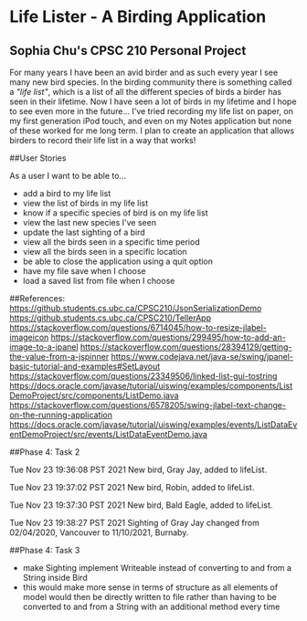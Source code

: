 # Life Lister - A Birding Application

## Sophia Chu's CPSC 210 Personal Project

For many years I have been an avid birder and as such every year I see many new bird species.
In the birding community there is something called a *"life list"*, which is a list of all 
the different species of birds a birder has seen in their lifetime. Now I have seen a lot 
of birds in my lifetime and I hope to see even more in the future... I've tried recording 
my life list on paper, on my first generation iPod touch, and even on my Notes application 
but none of these worked for me long term. I plan to create an application that allows 
birders to record their life list in a way that works! 

##User Stories 

As a user I want to be able to...
- add a bird to my life list
- view the list of birds in my life list
- know if a specific species of bird is on my life list
- view the last new species I've seen 
- update the last sighting of a bird 
- view all the birds seen in a specific time period
- view all the birds seen in a specific location
- be able to close the application using a quit option
- have my file save when I choose
- load a saved list from file when I choose

##References:
https://github.students.cs.ubc.ca/CPSC210/JsonSerializationDemo
https://github.students.cs.ubc.ca/CPSC210/TellerApp
https://stackoverflow.com/questions/6714045/how-to-resize-jlabel-imageicon
https://stackoverflow.com/questions/299495/how-to-add-an-image-to-a-jpanel
https://stackoverflow.com/questions/28394129/getting-the-value-from-a-jspinner
https://www.codejava.net/java-se/swing/jpanel-basic-tutorial-and-examples#SetLayout
https://stackoverflow.com/questions/23349506/linked-list-gui-tostring
https://docs.oracle.com/javase/tutorial/uiswing/examples/components/ListDemoProject/src/components/ListDemo.java
https://stackoverflow.com/questions/6578205/swing-jlabel-text-change-on-the-running-application
https://docs.oracle.com/javase/tutorial/uiswing/examples/events/ListDataEventDemoProject/src/events/ListDataEventDemo.java

##Phase 4: Task 2

Tue Nov 23 19:36:08 PST 2021
New bird, Gray Jay, added to lifeList.


Tue Nov 23 19:37:02 PST 2021
New bird, Robin, added to lifeList.


Tue Nov 23 19:37:30 PST 2021
New bird, Bald Eagle, added to lifeList.


Tue Nov 23 19:38:27 PST 2021
Sighting of Gray Jay changed from 02/04/2020, Vancouver to 11/10/2021, Burnaby.

##Phase 4: Task 3
- make Sighting implement Writeable instead of converting to and from a String inside Bird
- this would make more sense in terms of structure as all elements of model would then be 
  directly written to file rather than having to be converted to and from a String with an 
  additional method every time